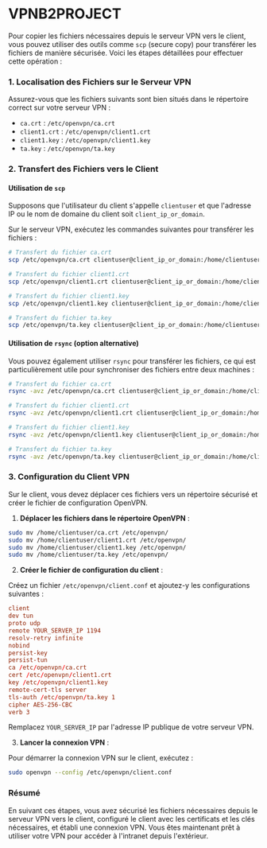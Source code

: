 # VPNB2PROJECT

Pour copier les fichiers nécessaires depuis le serveur VPN vers le client, vous pouvez utiliser des outils comme `scp` (secure copy) pour transférer les fichiers de manière sécurisée. Voici les étapes détaillées pour effectuer cette opération :

### 1. Localisation des Fichiers sur le Serveur VPN

Assurez-vous que les fichiers suivants sont bien situés dans le répertoire correct sur votre serveur VPN :
- `ca.crt` : `/etc/openvpn/ca.crt`
- `client1.crt` : `/etc/openvpn/client1.crt`
- `client1.key` : `/etc/openvpn/client1.key`
- `ta.key` : `/etc/openvpn/ta.key`

### 2. Transfert des Fichiers vers le Client

#### Utilisation de `scp`

Supposons que l'utilisateur du client s'appelle `clientuser` et que l'adresse IP ou le nom de domaine du client soit `client_ip_or_domain`.

Sur le serveur VPN, exécutez les commandes suivantes pour transférer les fichiers :

```bash
# Transfert du fichier ca.crt
scp /etc/openvpn/ca.crt clientuser@client_ip_or_domain:/home/clientuser/

# Transfert du fichier client1.crt
scp /etc/openvpn/client1.crt clientuser@client_ip_or_domain:/home/clientuser/

# Transfert du fichier client1.key
scp /etc/openvpn/client1.key clientuser@client_ip_or_domain:/home/clientuser/

# Transfert du fichier ta.key
scp /etc/openvpn/ta.key clientuser@client_ip_or_domain:/home/clientuser/
```

#### Utilisation de `rsync` (option alternative)

Vous pouvez également utiliser `rsync` pour transférer les fichiers, ce qui est particulièrement utile pour synchroniser des fichiers entre deux machines :

```bash
# Transfert du fichier ca.crt
rsync -avz /etc/openvpn/ca.crt clientuser@client_ip_or_domain:/home/clientuser/

# Transfert du fichier client1.crt
rsync -avz /etc/openvpn/client1.crt clientuser@client_ip_or_domain:/home/clientuser/

# Transfert du fichier client1.key
rsync -avz /etc/openvpn/client1.key clientuser@client_ip_or_domain:/home/clientuser/

# Transfert du fichier ta.key
rsync -avz /etc/openvpn/ta.key clientuser@client_ip_or_domain:/home/clientuser/
```

### 3. Configuration du Client VPN

Sur le client, vous devez déplacer ces fichiers vers un répertoire sécurisé et créer le fichier de configuration OpenVPN.

1. **Déplacer les fichiers dans le répertoire OpenVPN** :

```bash
sudo mv /home/clientuser/ca.crt /etc/openvpn/
sudo mv /home/clientuser/client1.crt /etc/openvpn/
sudo mv /home/clientuser/client1.key /etc/openvpn/
sudo mv /home/clientuser/ta.key /etc/openvpn/
```

2. **Créer le fichier de configuration du client** :

Créez un fichier `/etc/openvpn/client.conf` et ajoutez-y les configurations suivantes :

```conf
client
dev tun
proto udp
remote YOUR_SERVER_IP 1194
resolv-retry infinite
nobind
persist-key
persist-tun
ca /etc/openvpn/ca.crt
cert /etc/openvpn/client1.crt
key /etc/openvpn/client1.key
remote-cert-tls server
tls-auth /etc/openvpn/ta.key 1
cipher AES-256-CBC
verb 3
```

Remplacez `YOUR_SERVER_IP` par l'adresse IP publique de votre serveur VPN.

3. **Lancer la connexion VPN** :

Pour démarrer la connexion VPN sur le client, exécutez :

```bash
sudo openvpn --config /etc/openvpn/client.conf
```

### Résumé

En suivant ces étapes, vous avez sécurisé les fichiers nécessaires depuis le serveur VPN vers le client, configuré le client avec les certificats et les clés nécessaires, et établi une connexion VPN. Vous êtes maintenant prêt à utiliser votre VPN pour accéder à l'intranet depuis l'extérieur.

